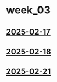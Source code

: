 # week_03 <!-- markmap: foldAll -->
## [2025-02-17](2025-02-17/2025-02-17.html)
## [2025-02-18](2025-02-18/2025-02-18.html)
## [2025-02-21](2025-02-21/2025-02-21.html)
